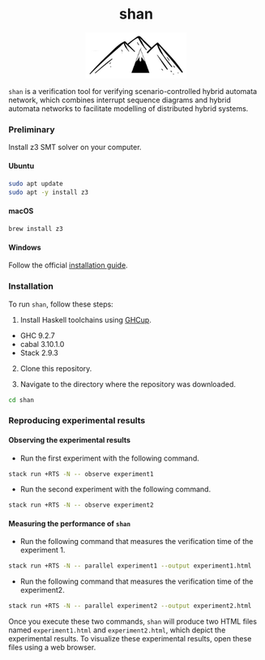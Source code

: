 <h1 align="center">
  shan
</h1>

<p align="center">
  <img src="./img/logo.jpg" width="200" />
</p>

`shan` is a verification tool for verifying scenario-controlled hybrid automata network, which combines interrupt sequence diagrams and hybrid automata networks to facilitate modelling of distributed hybrid systems.

### Preliminary

Install z3 SMT solver on your computer.

#### Ubuntu
```bash
sudo apt update
sudo apt -y install z3
```

#### macOS
```bash
brew install z3
```

#### Windows
Follow the official [installation guide](https://github.com/Z3Prover/z3).

### Installation

To run `shan`, follow these steps:
1. Install Haskell toolchains using [GHCup](https://www.haskell.org/ghcup/).
  - GHC 9.2.7
  - cabal 3.10.1.0
  - Stack 2.9.3

2. Clone this repository.


3. Navigate to the directory where the repository was downloaded.
```bash
cd shan
```

### Reproducing experimental results

#### Observing the experimental results

- Run the first experiment with the following command.
```bash
stack run +RTS -N -- observe experiment1
```

- Run the second experiment with the following command.
```bash
stack run +RTS -N -- observe experiment2
```

#### Measuring the performance of `shan`

- Run the following command that measures the verification time of the experiment 1.
```bash
stack run +RTS -N -- parallel experiment1 --output experiment1.html
```
- Run the following command that measures the verification time of the experiment2.
```bash
stack run +RTS -N -- parallel experiment2 --output experiment2.html
```

Once you execute these two commands, `shan` will produce two HTML files named `experiment1.html` and `experiment2.html`, which depict the experimental results.
To visualize these experimental results, open these files using a web browser.